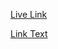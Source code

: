 [Live Link](https://assignment-9-ee090.web.app/)


<a href="https://assignment-9-ee090.web.app/" target="_blank">Link Text</a>

